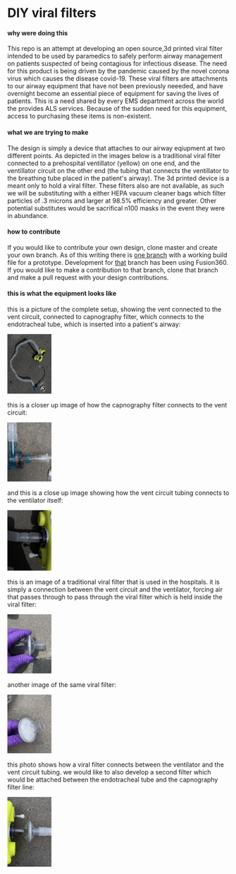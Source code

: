 # DIY viral filters

#### why were doing this

This repo is an attempt at developing an open source,3d printed viral filter intended to be used by paramedics to safely perform airway management on patients suspected of being contagious for infectious disease. The need for this product is being driven by the pandemic caused by the novel corona virus which causes the disease covid-19. These viral filters are attachments to our airway equipment that have not been previously neeeded, and have overnight become an essential piece of equipment for saving the lives of patients. This is a need shared by every EMS department across the world the provides ALS services. Because of the sudden need for this equipment, access to purchasing these items is non-existent.

#### what we are trying to make

The design is simply a device that attaches to our airway eqiupment at two different points. As depicted in the images below is a traditional viral filter connected to a prehospital ventillator (yellow) on one end, and the ventillator circuit on the other end (the tubing that connects the ventillator to the breathing tube placed in the patient's airway). The 3d printed device is a meant only to hold a viral filter. These filters also are not available, as such we will be substituting with a either HEPA vacuum cleaner bags which filter particles of .3 microns and larger at 98.5% efficiency and greater. Other potential substitutes would be sacrifical n100 masks in the event they were in abundance.

#### how to contribute

If you would like to contribute your own design, clone master and create your own branch. As of this writing there is [one branch](https://github.com/alienfetuseater/DIY-viral-filters/tree/threaded-filter-design) with a working build file for a prototype. Development for [that](https://github.com/alienfetuseater/DIY-viral-filters/tree/threaded-filter-design) branch has been using Fusion360. If you would like to make a contribution to that branch, clone that branch and make a pull request with your design contributions.

#### this is what the equipment looks like

this is a picture of the complete setup, showing the vent connected to the vent circuit, connected to capnography filter, which connects to the endotracheal tube, which is inserted into a patient's airway:

<img src="photos/completeSetup.jpg" width="100" alt="this is a picture of the complete setup, showing the vent connected to the vent circuit, connected to capnography filter, which connects to the endotracheal tube, which is inserted into a patient's airway">

this is a closer up image of how the capnography filter connects to the vent circuit:

<img src="photos/capnoFilterToVentCircuit.jpg" width="100" alt="this is a closer up image of how the capnography filter connects to the vent circuit">

and this is a close up image showing how the vent circuit tubing connects to the ventilator itself:

<img src="photos/ventCircuitToVent.jpg" width="100" alt="and this is a close up image showing how the vent circuit tubing connects to the ventilator itself">

this is an image of a traditional viral filter that is used in the hospitals. it is simply a connection between the vent circuit and the ventilator, forcing air that passes through to pass through the viral filter which is held inside the viral filter:

<img src="photos/viralFilter.jpg" width="100" alt="this is an image of a traditional viral filter that is used in the hospitals. it is simply a connection between the vent circuit and the ventilator, forcing air that passes through to pass through the viral filter which is held inside the viral filter">

another image of the same viral filter:

<img src="photos/viralFilter2.jpg" width="100" alt="another image of the same viral filter">

this photo shows how a viral filter connects between the ventilator and the vent circuit tubing. we would like to also develop a second filter which would be attached between the endotracheal tube and the capnography filter line:

<img src="photos/ventToViralFilterToVentCircuit.jpg" width="100" alt="this photo shows how a viral filter connects between the ventilator and the vent circuit tubing. we would like to also develop a second filter which would be attached between the endotracheal tube and the capnography filter line">
